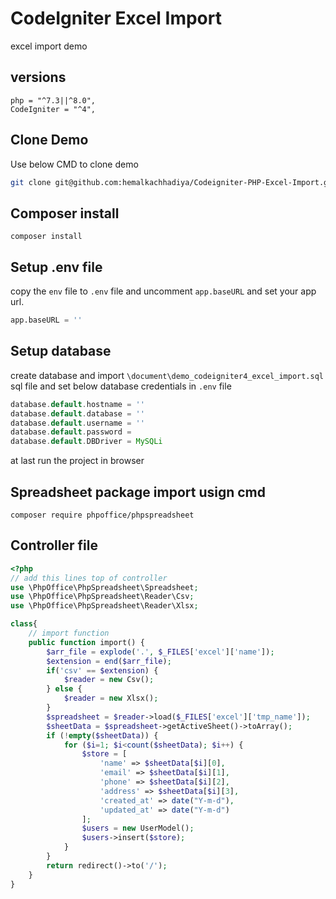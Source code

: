 # CodeIgniter Excel Import
excel import demo

## versions
```base
php = "^7.3||^8.0",
CodeIgniter = "^4",
```
## Clone Demo

Use below CMD to clone demo
```bash
git clone git@github.com:hemalkachhadiya/Codeigniter-PHP-Excel-Import.git
```

## Composer install
```base
composer install
```

## Setup .env file
copy the ```env``` file to ```.env``` file and uncomment ```app.baseURL``` and set your app url.

```python
app.baseURL = ''
```
## Setup database
create database and  import ``` \document\demo_codeigniter4_excel_import.sql ``` sql file 
and set below database credentials in ```.env``` file
```php
database.default.hostname = ''
database.default.database = ''
database.default.username = ''
database.default.password =
database.default.DBDriver = MySQLi
```
at last run the project in browser

## Spreadsheet package import usign cmd
```base
composer require phpoffice/phpspreadsheet
```

## Controller file
```php 
<?php
// add this lines top of controller
use \PhpOffice\PhpSpreadsheet\Spreadsheet;
use \PhpOffice\PhpSpreadsheet\Reader\Csv;
use \PhpOffice\PhpSpreadsheet\Reader\Xlsx;

class{
    // import function
    public function import() {
        $arr_file = explode('.', $_FILES['excel']['name']);
        $extension = end($arr_file);
        if('csv' == $extension) {
            $reader = new Csv();
        } else {
            $reader = new Xlsx();
        }
        $spreadsheet = $reader->load($_FILES['excel']['tmp_name']);
        $sheetData = $spreadsheet->getActiveSheet()->toArray();
        if (!empty($sheetData)) {
            for ($i=1; $i<count($sheetData); $i++) {
                $store = [
                    'name' => $sheetData[$i][0],
                    'email' => $sheetData[$i][1],
                    'phone' => $sheetData[$i][2],
                    'address' => $sheetData[$i][3],
                    'created_at' => date("Y-m-d"),
                    'updated_at' => date("Y-m-d")
                ];
                $users = new UserModel();
                $users->insert($store);
            }
        }
        return redirect()->to('/');
    }
}
```
